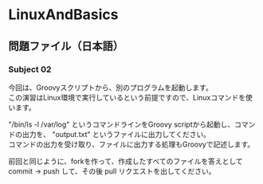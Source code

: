 LinuxAndBasics
==============

問題ファイル（日本語）
---------------------

### Subject 02  

今回は、Groovyスクリプトから、別のプログラムを起動します。  
この演習はLinux環境で実行しているという前提ですので、Linuxコマンドを使います。  

"/bin/ls -l /var/log" というコマンドラインをGroovy scriptから起動し、コマンドの出力を、 "output.txt" というファイルに出力してください。  
コマンドの出力を受け取り、ファイルに出力する処理もGroovyで記述します。  

前回と同じように、forkを作って、作成したすべてのファイルを答えとして commit -> push して、その後 pull リクエストを出してください。

